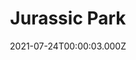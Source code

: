 ---
title: "Jurassic Park"
year: 1993
date: 2021-07-24T00:00:03.000Z
permalink: /almanac/movies/2021-07-24-jurassic-park/index.html
link: https://letterboxd.com/rknightuk/film/jurassic-park/3/
rating: 3
---